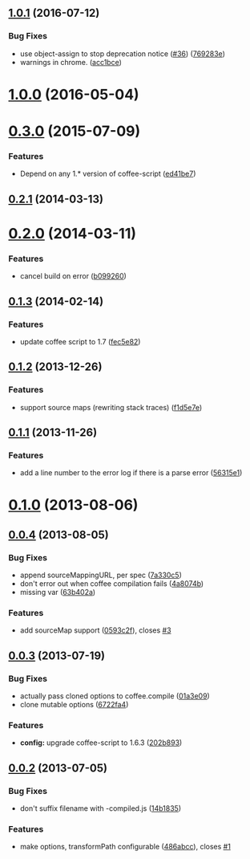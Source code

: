 <a name="1.0.1"></a>
## [1.0.1](https://github.com/karma-runner/karma-coffee-preprocessor/compare/v1.0.0...v1.0.1) (2016-07-12)


### Bug Fixes

* use object-assign to stop deprecation notice ([#36](https://github.com/karma-runner/karma-coffee-preprocessor/issues/36)) ([769283e](https://github.com/karma-runner/karma-coffee-preprocessor/commit/769283e))
* warnings in chrome. ([acc1bce](https://github.com/karma-runner/karma-coffee-preprocessor/commit/acc1bce))



<a name="1.0.0"></a>
# [1.0.0](https://github.com/karma-runner/karma-coffee-preprocessor/compare/v0.3.0...v1.0.0) (2016-05-04)



<a name="0.3.0"></a>
# [0.3.0](https://github.com/karma-runner/karma-coffee-preprocessor/compare/v0.2.1...v0.3.0) (2015-07-09)


### Features

* Depend on any 1.* version of coffee-script ([ed41be7](https://github.com/karma-runner/karma-coffee-preprocessor/commit/ed41be7))



<a name="0.2.1"></a>
## [0.2.1](https://github.com/karma-runner/karma-coffee-preprocessor/compare/v0.2.0...v0.2.1) (2014-03-13)



<a name="0.2.0"></a>
# [0.2.0](https://github.com/karma-runner/karma-coffee-preprocessor/compare/v0.1.3...v0.2.0) (2014-03-11)


### Features

* cancel build on error ([b099260](https://github.com/karma-runner/karma-coffee-preprocessor/commit/b099260))



<a name="0.1.3"></a>
## [0.1.3](https://github.com/karma-runner/karma-coffee-preprocessor/compare/v0.1.2...v0.1.3) (2014-02-14)


### Features

* update coffee script to 1.7 ([fec5e82](https://github.com/karma-runner/karma-coffee-preprocessor/commit/fec5e82))



<a name="0.1.2"></a>
## [0.1.2](https://github.com/karma-runner/karma-coffee-preprocessor/compare/v0.1.1...v0.1.2) (2013-12-26)


### Features

* support source maps (rewriting stack traces) ([f1d5e7e](https://github.com/karma-runner/karma-coffee-preprocessor/commit/f1d5e7e))



<a name="0.1.1"></a>
## [0.1.1](https://github.com/karma-runner/karma-coffee-preprocessor/compare/v0.1.0...v0.1.1) (2013-11-26)


### Features

* add a line number to the error log if there is a parse error ([56315e1](https://github.com/karma-runner/karma-coffee-preprocessor/commit/56315e1))



<a name="0.1.0"></a>
# [0.1.0](https://github.com/karma-runner/karma-coffee-preprocessor/compare/v0.0.4...v0.1.0) (2013-08-06)



<a name="0.0.4"></a>
## [0.0.4](https://github.com/karma-runner/karma-coffee-preprocessor/compare/v0.0.3...v0.0.4) (2013-08-05)


### Bug Fixes

* append sourceMappingURL, per spec ([7a330c5](https://github.com/karma-runner/karma-coffee-preprocessor/commit/7a330c5))
* don't error out when coffee compilation fails ([4a8074b](https://github.com/karma-runner/karma-coffee-preprocessor/commit/4a8074b))
* missing var ([63b402a](https://github.com/karma-runner/karma-coffee-preprocessor/commit/63b402a))


### Features

* add sourceMap support ([0593c2f](https://github.com/karma-runner/karma-coffee-preprocessor/commit/0593c2f)), closes [#3](https://github.com/karma-runner/karma-coffee-preprocessor/issues/3)



<a name="0.0.3"></a>
## [0.0.3](https://github.com/karma-runner/karma-coffee-preprocessor/compare/v0.0.2...v0.0.3) (2013-07-19)


### Bug Fixes

* actually pass cloned options to coffee.compile ([01a3e09](https://github.com/karma-runner/karma-coffee-preprocessor/commit/01a3e09))
* clone mutable options ([6722fa4](https://github.com/karma-runner/karma-coffee-preprocessor/commit/6722fa4))


### Features

* **config:** upgrade coffee-script to 1.6.3 ([202b893](https://github.com/karma-runner/karma-coffee-preprocessor/commit/202b893))



<a name="0.0.2"></a>
## [0.0.2](https://github.com/karma-runner/karma-coffee-preprocessor/compare/14b1835...v0.0.2) (2013-07-05)


### Bug Fixes

* don't suffix filename with -compiled.js ([14b1835](https://github.com/karma-runner/karma-coffee-preprocessor/commit/14b1835))


### Features

* make options, transformPath configurable ([486abcc](https://github.com/karma-runner/karma-coffee-preprocessor/commit/486abcc)), closes [#1](https://github.com/karma-runner/karma-coffee-preprocessor/issues/1)



